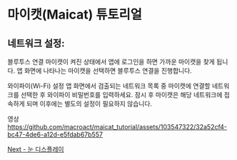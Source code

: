 # 마이캣(Maicat) 튜토리얼
## 네트워크 설정:

블루투스 연결
마이캣이 켜진 상태에서 앱에 로그인을 하면 가까운 마이캣을 찾게 됩니다.
앱 화면에 나타나는 마이캣을 선택하면 블루투스 연결을 진행합니다.

와이파이(Wi-Fi) 설정
앱 화면에서 검출되는 네트워크 목록 중 마이캣에 연결할 네트워크를 선택한 후 와이파이 비밀번호를 입력하세요.
잠시 후 마이캣은 해당 네트워크에 접속하게 되며 이후에는 별도의 설정이 필요하지 않습니다.

영상
https://github.com/macroact/maicat_tutorial/assets/103547322/32a52cf4-bc47-4de6-a12d-e5fdab67b557


[Next - 눈 디스플레이](../02_maicat_eyes/README.md)
